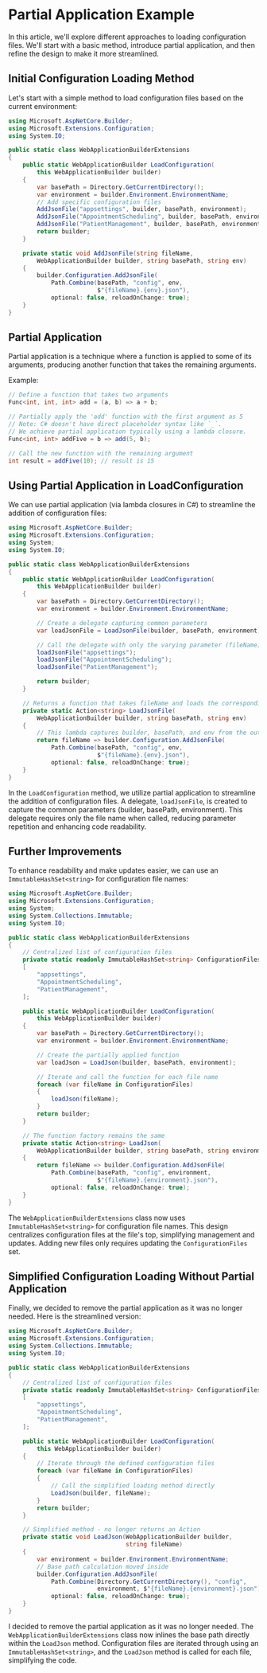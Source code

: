 # Partial Application Example

In this article, we'll explore different approaches to loading
configuration files. We'll start with a basic method, introduce partial
application, and then refine the design to make it more streamlined.

## Initial Configuration Loading Method

Let's start with a simple method to load configuration files based on
the current environment:

```C#
using Microsoft.AspNetCore.Builder;
using Microsoft.Extensions.Configuration;
using System.IO;

public static class WebApplicationBuilderExtensions
{
    public static WebApplicationBuilder LoadConfiguration(
        this WebApplicationBuilder builder)
    {
        var basePath = Directory.GetCurrentDirectory();
        var environment = builder.Environment.EnvironmentName;
        // Add specific configuration files
        AddJsonFile("appsettings", builder, basePath, environment);
        AddJsonFile("AppointmentScheduling", builder, basePath, environment);
        AddJsonFile("PatientManagement", builder, basePath, environment);
        return builder;
    }

    private static void AddJsonFile(string fileName,
        WebApplicationBuilder builder, string basePath, string env)
    {
        builder.Configuration.AddJsonFile(
            Path.Combine(basePath, "config", env,
                         $"{fileName}.{env}.json"),
            optional: false, reloadOnChange: true);
    }
}
```

## Partial Application

Partial application is a technique where a function is applied to some
of its arguments, producing another function that takes the remaining
arguments.

Example:

```C#
// Define a function that takes two arguments
Func<int, int, int> add = (a, b) => a + b;

// Partially apply the 'add' function with the first argument as 5
// Note: C# doesn't have direct placeholder syntax like `_`.
// We achieve partial application typically using a lambda closure.
Func<int, int> addFive = b => add(5, b);

// Call the new function with the remaining argument
int result = addFive(10); // result is 15
```

## Using Partial Application in LoadConfiguration

We can use partial application (via lambda closures in C#) to
streamline the addition of configuration files:

```C#
using Microsoft.AspNetCore.Builder;
using Microsoft.Extensions.Configuration;
using System;
using System.IO;

public static class WebApplicationBuilderExtensions
{
    public static WebApplicationBuilder LoadConfiguration(
        this WebApplicationBuilder builder)
    {
        var basePath = Directory.GetCurrentDirectory();
        var environment = builder.Environment.EnvironmentName;

        // Create a delegate capturing common parameters
        var loadJsonFile = LoadJsonFile(builder, basePath, environment);

        // Call the delegate with only the varying parameter (fileName)
        loadJsonFile("appsettings");
        loadJsonFile("AppointmentScheduling");
        loadJsonFile("PatientManagement");

        return builder;
    }

    // Returns a function that takes fileName and loads the corresponding file
    private static Action<string> LoadJsonFile(
        WebApplicationBuilder builder, string basePath, string env)
    {
        // This lambda captures builder, basePath, and env from the outer scope
        return fileName => builder.Configuration.AddJsonFile(
            Path.Combine(basePath, "config", env,
                         $"{fileName}.{env}.json"),
            optional: false, reloadOnChange: true);
    }
}
```

In the `LoadConfiguration` method, we utilize partial application to
streamline the addition of configuration files. A delegate,
`loadJsonFile`, is created to capture the common parameters (builder,
basePath, environment). This delegate requires only the file name when
called, reducing parameter repetition and enhancing code readability.

## Further Improvements

To enhance readability and make updates easier, we can use an
`ImmutableHashSet<string>` for configuration file names:

```C#
using Microsoft.AspNetCore.Builder;
using Microsoft.Extensions.Configuration;
using System;
using System.Collections.Immutable;
using System.IO;

public static class WebApplicationBuilderExtensions
{
    // Centralized list of configuration files
    private static readonly ImmutableHashSet<string> ConfigurationFiles =
    [
        "appsettings",
        "AppointmentScheduling",
        "PatientManagement",
    ];

    public static WebApplicationBuilder LoadConfiguration(
        this WebApplicationBuilder builder)
    {
        var basePath = Directory.GetCurrentDirectory();
        var environment = builder.Environment.EnvironmentName;

        // Create the partially applied function
        var loadJson = LoadJson(builder, basePath, environment);

        // Iterate and call the function for each file name
        foreach (var fileName in ConfigurationFiles)
        {
            loadJson(fileName);
        }
        return builder;
    }

    // The function factory remains the same
    private static Action<string> LoadJson(
        WebApplicationBuilder builder, string basePath, string environment)
    {
        return fileName => builder.Configuration.AddJsonFile(
            Path.Combine(basePath, "config", environment,
                         $"{fileName}.{environment}.json"),
            optional: false, reloadOnChange: true);
    }
}
```

The `WebApplicationBuilderExtensions` class now uses
`ImmutableHashSet<string>` for configuration file names. This design
centralizes configuration files at the file's top, simplifying
management and updates. Adding new files only requires updating the
`ConfigurationFiles` set.

## Simplified Configuration Loading Without Partial Application

Finally, we decided to remove the partial application as it was no longer
needed. Here is the streamlined version:

```C#
using Microsoft.AspNetCore.Builder;
using Microsoft.Extensions.Configuration;
using System.Collections.Immutable;
using System.IO;

public static class WebApplicationBuilderExtensions
{
    // Centralized list of configuration files
    private static readonly ImmutableHashSet<string> ConfigurationFiles =
    [
        "appsettings",
        "AppointmentScheduling",
        "PatientManagement",
    ];

    public static WebApplicationBuilder LoadConfiguration(
        this WebApplicationBuilder builder)
    {
        // Iterate through the defined configuration files
        foreach (var fileName in ConfigurationFiles)
        {
            // Call the simplified loading method directly
            LoadJson(builder, fileName);
        }
        return builder;
    }

    // Simplified method - no longer returns an Action
    private static void LoadJson(WebApplicationBuilder builder,
                                 string fileName)
    {
        var environment = builder.Environment.EnvironmentName;
        // Base path calculation moved inside
        builder.Configuration.AddJsonFile(
            Path.Combine(Directory.GetCurrentDirectory(), "config",
                         environment, $"{fileName}.{environment}.json"),
            optional: false, reloadOnChange: true);
    }
}
```

I decided to remove the partial application as it was no longer needed.
The `WebApplicationBuilderExtensions` class now inlines the base path
directly within the `LoadJson` method. Configuration files are iterated
through using an `ImmutableHashSet<string>`, and the `LoadJson` method
is called for each file, simplifying the code.
